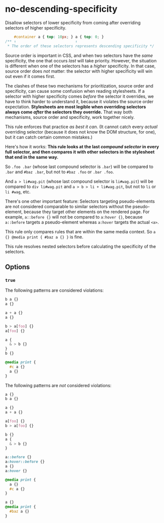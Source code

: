 # no-descending-specificity

Disallow selectors of lower specificity from coming after overriding selectors of higher specificity.

```css
    #container a { top: 10px; } a { top: 0; }
/** ↑                           ↑
 * The order of these selectors represents descending specificity */
```

Source order is important in CSS, and when two selectors have the *same* specificity, the one that occurs *last* will take priority. However, the situation is different when one of the selectors has a *higher* specificity. In that case, source order does *not* matter: the selector with higher specificity will win out even if it comes first.

The clashes of these two mechanisms for prioritization, source order and specificity, can cause some confusion when reading stylesheets. If a selector with higher specificity comes *before* the selector it overrides, we have to think harder to understand it, because it violates the source order expectation. **Stylesheets are most legible when overriding selectors always come *after* the selectors they override.** That way both mechanisms, source order and specificity, work together nicely.

This rule enforces that practice *as best it can*. (It cannot catch every *actual* overriding selector (because it does not know the DOM structure, for one), but it can catch certain common mistakes.)

Here's how it works: **This rule looks at the last *compound selector* in every full selector, and then compares it with other selectors in the stylesheet that end in the same way.**

So `.foo .bar` (whose last compound selector is `.bar`) will be compared to `.bar` and `#baz .bar`, but not to `#baz .foo` or `.bar .foo`.

And `a > li#wag.pit` (whose last compound selector is `li#wag.pit`) will be compared to `div li#wag.pit` and `a > b > li + li#wag.pit`, but not to `li` or `li #wag`, etc.

There's one other important feature: Selectors targeting pseudo-elements are not considered comparable to similar selectors without the pseudo-element, because they target other elements on the rendered page. For example, `a::before {}` will not be compared to `a:hover {}`, because `a::before` targets a pseudo-element whereas `a:hover` targets the actual `<a>`.

This rule only compares rules that are within the same media context. So `a {} @media print { #baz a {} }` is fine.

This rule resolves nested selectors before calculating the specificity of the selectors.

## Options

### `true`

The following patterns are considered violations:

```css
b a {}
a {}
```

```css
a + a {}
a {}
```

```css
b > a[foo] {}
a[foo] {}
```

```css
a {
  & > b {}
}
b {}
```

```css
@media print {
  #c a {}
  a {}
}
```

The following patterns are *not* considered violations:

```css
a {}
b a {}
```

```css
a {}
a + a {}
```

```css
a[foo] {}
b > a[foo] {}
```

```css
b {}
a {
  & > b {}
}
```

```css
a::before {}
a:hover::before {}
a {}
a:hover {}
```

```css
@media print {
  a {}
  #c a {}
}
```

```css
a {}
@media print {
  #baz a {}
}
```

